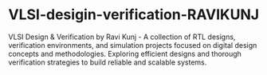 # VLSI-desigin-verification-RAVIKUNJ
VLSI Design &amp; Verification by Ravi Kunj - A collection of RTL designs, verification environments, and simulation projects focused on digital design concepts and methodologies. Exploring efficient designs and thorough verification strategies to build reliable and scalable systems.
